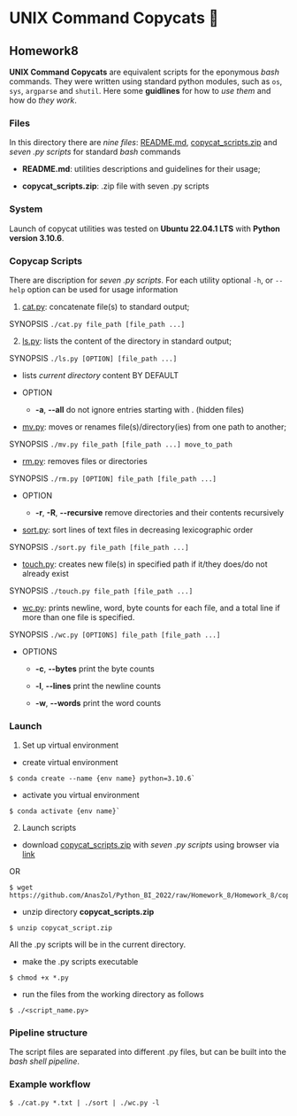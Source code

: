 # **UNIX Command Copycats** :steam_locomotive:
## Homework8

**UNIX Command Copycats** are equivalent scripts for the eponymous *bash* commands. They were written using standard python modules, such as 
`os`, `sys`, `argparse` and `shutil`. Here some **guidlines** for how to *use them* and how do *they work*.


### Files
In this directory there are *nine files*: [README.md](./README.md), [copycat_scripts.zip](./copycat_scripts.zip) and *seven .py scripts* for standard *bash* commands

- **README.md**: utilities descriptions and guidelines for their usage;

- **copycat_scripts.zip**: .zip file with seven .py scripts

### System
Launch of copycat utilities was tested on **Ubuntu 22.04.1 LTS** with **Python version 3.10.6**.

### Copycap Scripts
There are discription for *seven .py scripts*. For each utility optional `-h`, or `--help` option can be used for usage information 

1. [cat.py](./cat.py): concatenate file(s) to standard output;

SYNOPSIS    `./cat.py file_path [file_path ...]`

2. [ls.py](./ls.py): lists the content of the directory in standard output;

SYNOPSIS    `./ls.py [OPTION] [file_path ...]`

  * lists *current directory* content BY DEFAULT
  
  * OPTION
    
    * **-a**, **--all** do not ignore entries starting with . (hidden files)
  
- [mv.py](./mv.py): moves or renames file(s)/directory(ies) from one path to another;

SYNOPSIS    `./mv.py file_path [file_path ...] move_to_path`

- [rm.py](./rm.py): removes files or directories

SYNOPSIS    `./rm.py [OPTION] file_path [file_path ...]`

  * OPTION
  
    * **-r**, **-R**, **--recursive** remove directories and their contents recursively

- [sort.py](./sort.py): sort lines of text files in decreasing lexicographic order

SYNOPSIS    `./sort.py file_path [file_path ...]`

- [touch.py](./touch.py): creates new file(s) in specified path if it/they does/do not already exist

SYNOPSIS    `./touch.py file_path [file_path ...]`

- [wc.py](./wc.py): prints newline, word, byte counts for each file, and a total line if more than one file is specified.

SYNOPSIS    `./wc.py [OPTIONS] file_path [file_path ...]`

  * OPTIONS
  
      * **-c**, **--bytes** print the byte counts
      
      * **-l**, **--lines** print the newline counts
      * **-w**, **--words** print the word counts

### Launch

1. Set up virtual environment

- create virtual environment
```
$ conda create --name {env name} python=3.10.6`
```
- activate you virtual environment
```
$ conda activate {env name}`
```

2. Launch scripts

- download [copycat_scripts.zip](./copycat_scripts.zip) with *seven .py scripts* using browser via [link](https://github.com/ananas-des/Python_BI_2022/raw/Homework_8/Homework_8/copycat_scripts.zip)

OR

```
$ wget https://github.com/AnasZol/Python_BI_2022/raw/Homework_8/Homework_8/copycat_scripts.zip
```

- unzip directory **copycat_scripts.zip**
```
$ unzip copycat_script.zip 
```
All the .py scripts will be in the current directory.

- make the .py scripts executable
```
$ chmod +x *.py
```

- run the files from the working directory as follows
```
$ ./<script_name.py>
```

### Pipeline structure
The script files are separated into different .py files, but can be built into the *bash shell pipeline*.

### Example workflow
```
$ ./cat.py *.txt | ./sort | ./wc.py -l
```
